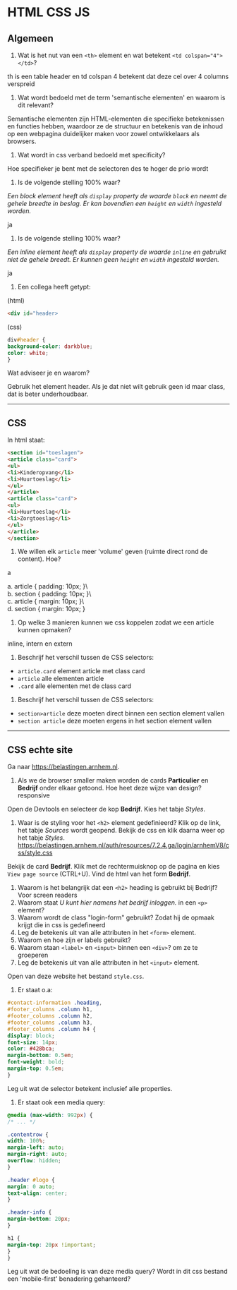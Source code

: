 # HTML CSS JS

## Algemeen

1. Wat is het nut van een `<th>` element en wat betekent `<td colspan="4"></td>`?

 th is een table header en td colspan 4 betekent dat deze cel over 4 columns verspreid
 
1. Wat wordt bedoeld met de term 'semantische elementen' en waarom is dit relevant?

Semantische elementen zijn HTML-elementen die specifieke betekenissen en functies hebben, waardoor ze de structuur en betekenis van de inhoud op een webpagina duidelijker maken voor zowel ontwikkelaars als browsers.


1. Wat wordt in css verband bedoeld met specificity?

Hoe specifieker je bent met de selectoren des te hoger de prio wordt

1. Is de volgende stelling 100% waar?

_Een block element heeft als `display` property de waarde `block` en neemt de gehele breedte in beslag. Er kan bovendien een `height` en `width` ingesteld worden._

ja

1. Is de volgende stelling 100% waar?

_Een inline element heeft als `display` property de waarde `inline` en gebruikt niet de gehele breedt. Er kunnen geen `height` en `width` ingesteld worden._

ja
1. Een collega heeft getypt:

(html)

```html  
<div id="header>  
```

(css)

```css  
div#header {  
background-color: darkblue;  
color: white;  
}  
```

Wat adviseer je en waarom?

Gebruik het element header. Als je dat niet wilt gebruik geen id maar class, dat is beter underhoudbaar. 

---

## CSS

In html staat:

```html  
<section id="toeslagen">  
<article class="card">  
<ul>  
<li>Kinderopvang</li>  
<li>Huurtoeslag</li>  
</ul>  
</article>  
<article class="card">  
<ul>  
<li>Huurtoeslag</li>  
<li>Zorgtoeslag</li>  
</ul>  
</article>  
</section>  
```

1. We willen elk `article` meer 'volume' geven (ruimte direct rond de content). Hoe?

a

a. article { padding: 10px; }\  
b. section { padding: 10px; }\  
c. article { margin: 10px; }\  
d. section { margin: 10px; }

1. Op welke 3 manieren kunnen we css koppelen zodat we een article kunnen opmaken?

inline, intern en extern

1. Beschrijf het verschil tussen de CSS selectors:

- `article.card`  element article met class card
- `article`   alle elementen article
- `.card` alle elementen met de class card

1. Beschrijf het verschil tussen de CSS selectors:

- `section>article`  deze moeten direct binnen een section element vallen
- `section article` deze moeten ergens in het section element vallen

---

## CSS echte site

Ga naar <https://belastingen.arnhem.nl>.

1. Als we de browser smaller maken worden de cards **Particulier** en **Bedrijf** onder elkaar getoond. Hoe heet deze wijze van design?
responsive

Open de Devtools en selecteer de kop **Bedrijf**. Kies het tabje _Styles_.

1. Waar is de styling voor het `<h2>` element gedefinieerd? Klik op de link, het tabje _Sources_ wordt geopend. Bekijk de css en klik daarna weer op het tabje _Styles_.
https://belastingen.arnhem.nl/auth/resources/7.2.4.ga/login/arnhemV8/css/style.css

Bekijk de card **Bedrijf**. Klik met de rechtermuisknop op de pagina en kies `View page source` (CTRL+U). Vind de html van het form **Bedrijf**.

1. Waarom is het belangrijk dat een `<h2>` heading is gebruikt bij Bedrijf?  Voor screen readers
1. Waarom staat _U kunt hier namens het bedrijf inloggen._ in een `<p>` element?  
1. Waarom wordt de class "login-form" gebruikt?  Zodat hij de opmaak krijgt die in css is gedefineerd
1. Leg de betekenis uit van alle attributen in het `<form>` element.  
1. Waarom en hoe zijn er labels gebruikt?  
1. Waarom staan `<label>` en `<input>` binnen een `<div>`?  om ze te groeperen
1. Leg de betekenis uit van alle attributen in het `<input>` element.

Open van deze website het bestand `style.css`.

1. Er staat o.a:

```css  
#contact-information .heading,  
#footer_columns .column h1,  
#footer_columns .column h2,  
#footer_columns .column h3,  
#footer_columns .column h4 {  
display: block;  
font-size: 14px;  
color: #428bca;  
margin-bottom: 0.5em;  
font-weight: bold;  
margin-top: 0.5em;  
}  
```

Leg uit wat de selector betekent inclusief alle properties.

1. Er staat ook een media query:

```css  
@media (max-width: 992px) {  
/* ... */

.contentrow {  
width: 100%;  
margin-left: auto;  
margin-right: auto;  
overflow: hidden;  
}

.header #logo {  
margin: 0 auto;  
text-align: center;  
}

.header-info {  
margin-bottom: 20px;  
}

h1 {  
margin-top: 20px !important;  
}  
}  
```

Leg uit wat de bedoeling is van deze media query? Wordt in dit css bestand een 'mobile-first' benadering gehanteerd?
